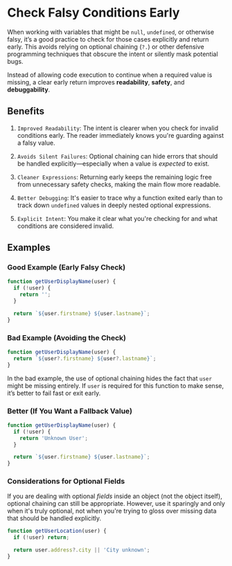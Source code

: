 # Check Falsy Conditions Early

When working with variables that might be `null`, `undefined`, or otherwise falsy, it’s a good practice to check for those cases explicitly and return early. This avoids relying on optional chaining (`?.`) or other defensive programming techniques that obscure the intent or silently mask potential bugs.

Instead of allowing code execution to continue when a required value is missing, a clear early return improves **readability**, **safety**, and **debuggability**.

## Benefits

1. `Improved Readability`: The intent is clearer when you check for invalid conditions early. The reader immediately knows you're guarding against a falsy value.

2. `Avoids Silent Failures`: Optional chaining can hide errors that should be handled explicitly—especially when a value is _expected_ to exist.

3. `Cleaner Expressions`: Returning early keeps the remaining logic free from unnecessary safety checks, making the main flow more readable.

4. `Better Debugging`: It's easier to trace why a function exited early than to track down `undefined` values in deeply nested optional expressions.

5. `Explicit Intent`: You make it clear what you're checking for and what conditions are considered invalid.

## Examples

### Good Example (Early Falsy Check)

```js
function getUserDisplayName(user) {
  if (!user) {
    return '';
  }

  return `${user.firstname} ${user.lastname}`;
}
```

### Bad Example (Avoiding the Check)

```js
function getUserDisplayName(user) {
  return `${user?.firstname} ${user?.lastname}`;
}
```

In the bad example, the use of optional chaining hides the fact that `user` might be missing entirely. If `user` is required for this function to make sense, it’s better to fail fast or exit early.

### Better (If You Want a Fallback Value)

```js
function getUserDisplayName(user) {
  if (!user) {
    return 'Unknown User';
  }

  return `${user.firstname} ${user.lastname}`;
}
```

### Considerations for Optional Fields

If you are dealing with optional _fields_ inside an object (not the object itself), optional chaining can still be appropriate. However, use it sparingly and only when it's truly optional, not when you're trying to gloss over missing data that should be handled explicitly.

```js
function getUserLocation(user) {
  if (!user) return;

  return user.address?.city || 'City unknown';
}
```
